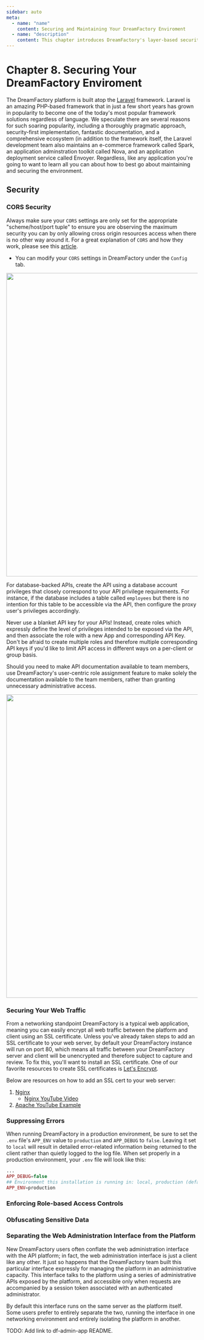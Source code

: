 ```yaml
---
sidebar: auto
meta:
  - name: "name"
    content: Securing and Maintaining Your DreamFactory Enviroment
  - name: "description"
    content: This chapter introduces DreamFactory's layer-based security approach, discussing the many ways in which you can ensure your APIs are fully secured. 
---
```


# Chapter 8. Securing Your DreamFactory Enviroment

The DreamFactory platform is built atop the [Laravel](https://www.laravel.com) framework. Laravel is an amazing PHP-based framework that in just a few short years has grown in popularity to become one of the today's most popular framework solutions regardless of language. We speculate there are several reasons for such soaring popularity, including a thoroughly pragmatic approach, security-first implementation, fantastic documentation, and a comprehensive ecosystem (in addition to the framework itself, the Laravel development team also maintains an e-commerce framework called Spark, an application adminstration toolkit called Nova, and an application deployment service called Envoyer. Regardless, like any application you're going to want to learn all you can about how to best go about maintaining and securing the environment. 

## Security

### CORS Security

Always make sure your `CORS` settings are only set for the appropriate "scheme/host/port tuple" to ensure you are observing the maximum security you can by only allowing cross origin resources access when there is no other way around it.  For a great explanation of `CORS` and how they work, please see this [article](http://performantcode.com/web/do-you-really-know-cors).  

* You can modify your `CORS` settings in DreamFactory under the `Config` tab.

<img src="/images/10/cors.png" width="800">

For database-backed APIs, create the API using a database account privileges that closely correspond to your API privilege requirements. For instance, if the database includes a table called `employees` but there is no intention for this table to be accessible via the API, then configure the proxy user's privileges accordingly.

Never use a blanket API key for your APIs! Instead, create roles which expressly define the level of privileges intended to be exposed via the API, and then associate the role with a new App and corresponding API Key. Don't be afraid to create multiple roles and therefore multiple corresponding API keys if you'd like to limit API access in different ways on a per-client or group basis.

Should you need to make API documentation available to team members, use DreamFactory's user-centric role assignment feature to make solely the documentation available to the team members, rather than granting unnecessary administrative access.

<img src="/images/10/role_detail.png" width="800">

### Securing Your Web Traffic

From a networking standpoint DreamFactory is a typical web application, meaning you can easily encrypt all web traffic between the platform and client using an SSL certificate. Unless you've already taken steps to add an SSL certificate to your web server, by default your DreamFactory instance will run on port 80, which means all traffic between your DreamFactory server and client will be unencrypted and therefore subject to capture and review. To fix this, you'll want to install an SSL certificate. One of our favorite resources to create SSL certificates is [Let's Encrypt](https://letsencrypt.org/getting-started/).

Below are resources on how to add an SSL cert to your web server:

1. [Nginx](http://nginx.org/en/docs/http/configuring_https_servers.html)
	* [Nginx YouTube Video](https://www.youtube.com/watch?v=X3Pr5VATOyA)
2. [Apache YouTube Example](https://www.youtube.com/watch?v=NfUoiv4FTSs)

### Suppressing Errors

When running DreamFactory in a production environment, be sure to set the `.env` file's `APP_ENV` value to `production` and `APP_DEBUG` to `false`. Leaving it set to `local` will result in detailed error-related information being returned to the client rather than quietly logged to the log file. When set properly in a production environment, your `.env` file will look like this:

```php
...
APP_DEBUG=false
## Environment this installation is running in: local, production (default)
APP_ENV=production
```

### Enforcing Role-based Access Controls

### Obfuscating Sensitive Data

### Separating the Web Administration Interface from the Platform

New DreamFactory users often conflate the web administration interface with the API platform; in fact, the web administration interface is just a client like any other. It just so happens that the DreamFactory team built this particular interface expressly for managing the platform in an administrative capacity. This interface talks to the platform using a series of administrative APIs exposed by the platform, and accessible only when requests are accompanied by a session token associated with an authenticated administrator.

By default this interface runs on the same server as the platform itself. Some users prefer to entirely separate the two, running the interface in one networking environment and entirely isolating the platform in another.

TODO: Add link to df-admin-app README.